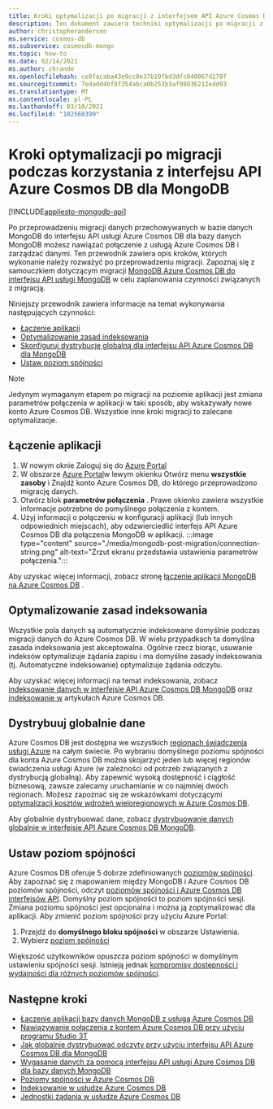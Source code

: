 ```yaml
---
title: Kroki optymalizacji po migracji z interfejsem API Azure Cosmos DB dla MongoDB
description: Ten dokument zawiera techniki optymalizacji po migracji z MongoDB do interfejsu APi usługi Mongo DB Azure Cosmos DB.
author: christopheranderson
ms.service: cosmos-db
ms.subservice: cosmosdb-mongo
ms.topic: how-to
ms.date: 02/14/2021
ms.author: chrande
ms.openlocfilehash: ce0facaba43e9cc8e37b19fbd3dfc840067d278f
ms.sourcegitcommit: 7edadd4bf8f354abca0b253b3af98836212edd93
ms.translationtype: MT
ms.contentlocale: pl-PL
ms.lasthandoff: 03/10/2021
ms.locfileid: "102560399"
---
```

# <a name="post-migration-optimization-steps-when-using-azure-cosmos-dbs-api-for-mongodb"></a>Kroki optymalizacji po migracji podczas korzystania z interfejsu API Azure Cosmos DB dla MongoDB
[!INCLUDE[appliesto-mongodb-api](includes/appliesto-mongodb-api.md)]

Po przeprowadzeniu migracji danych przechowywanych w bazie danych MongoDB do interfejsu API usługi Azure Cosmos DB dla bazy danych MongoDB możesz nawiązać połączenie z usługą Azure Cosmos DB i zarządzać danymi. Ten przewodnik zawiera opis kroków, których wykonanie należy rozważyć po przeprowadzeniu migracji. Zapoznaj się z samouczkiem dotyczącym migracji [MongoDB Azure Cosmos DB do interfejsu API usługi MongoDB](../dms/tutorial-mongodb-cosmos-db.md) w celu zaplanowania czynności związanych z migracją.

Niniejszy przewodnik zawiera informacje na temat wykonywania następujących czynności:

- [Łączenie aplikacji](#connect-your-application)
- [Optymalizowanie zasad indeksowania](#optimize-the-indexing-policy)
- [Skonfiguruj dystrybucję globalną dla interfejsu API Azure Cosmos DB dla MongoDB](#globally-distribute-your-data)
- [Ustaw poziom spójności](#set-consistency-level)

> [!NOTE]
> Jedynym wymaganym etapem po migracji na poziomie aplikacji jest zmiana parametrów połączenia w aplikacji w taki sposób, aby wskazywały nowe konto Azure Cosmos DB. Wszystkie inne kroki migracji to zalecane optymalizacje.
>

## <a name="connect-your-application"></a>Łączenie aplikacji

1. W nowym oknie Zaloguj się do [Azure Portal](https://www.portal.azure.com/)
2. W obszarze [Azure Portal](https://www.portal.azure.com/)w lewym okienku Otwórz menu **wszystkie zasoby** i Znajdź konto Azure Cosmos DB, do którego przeprowadzono migrację danych.
3. Otwórz blok **parametrów połączenia** . Prawe okienko zawiera wszystkie informacje potrzebne do pomyślnego połączenia z kontem.
4. Użyj informacji o połączeniu w konfiguracji aplikacji (lub innych odpowiednich miejscach), aby odzwierciedlić interfejs API Azure Cosmos DB dla połączenia MongoDB w aplikacji.
:::image type="content" source="./media/mongodb-post-migration/connection-string.png" alt-text="Zrzut ekranu przedstawia ustawienia parametrów połączenia.":::

Aby uzyskać więcej informacji, zobacz stronę [łączenie aplikacji MongoDB na Azure Cosmos DB](connect-mongodb-account.md) .

## <a name="optimize-the-indexing-policy"></a>Optymalizowanie zasad indeksowania

Wszystkie pola danych są automatycznie indeksowane domyślnie podczas migracji danych do Azure Cosmos DB. W wielu przypadkach ta domyślna zasada indeksowania jest akceptowalna. Ogólnie rzecz biorąc, usuwanie indeksów optymalizuje żądania zapisu i ma domyślne zasady indeksowania (tj. Automatyczne indeksowanie) optymalizuje żądania odczytu.

Aby uzyskać więcej informacji na temat indeksowania, zobacz [indeksowanie danych w interfejsie API Azure Cosmos DB MongoDB](mongodb-indexing.md) oraz [indeksowanie w](index-overview.md) artykułach Azure Cosmos DB.

## <a name="globally-distribute-your-data"></a>Dystrybuuj globalnie dane

Azure Cosmos DB jest dostępna we wszystkich [regionach świadczenia usługi Azure](https://azure.microsoft.com/regions/#services) na całym świecie. Po wybraniu domyślnego poziomu spójności dla konta Azure Cosmos DB można skojarzyć jeden lub więcej regionów świadczenia usługi Azure (w zależności od potrzeb związanych z dystrybucją globalną). Aby zapewnić wysoką dostępność i ciągłość biznesową, zawsze zalecamy uruchamianie w co najmniej dwóch regionach. Możesz zapoznać się ze wskazówkami dotyczącymi [optymalizacji kosztów wdrożeń wieloregionowych w Azure Cosmos DB](optimize-cost-regions.md).

Aby globalnie dystrybuować dane, zobacz [dystrybuowanie danych globalnie w interfejsie API Azure Cosmos DB MongoDB](tutorial-global-distribution-mongodb.md).

## <a name="set-consistency-level"></a>Ustaw poziom spójności

Azure Cosmos DB oferuje 5 dobrze zdefiniowanych [poziomów spójności](consistency-levels.md). Aby zapoznać się z mapowaniem między MongoDB i Azure Cosmos DB poziomów spójności, odczyt [poziomów spójności i Azure Cosmos DB interfejsów API](./consistency-levels.md). Domyślny poziom spójności to poziom spójności sesji. Zmiana poziomu spójności jest opcjonalna i można ją zoptymalizować dla aplikacji. Aby zmienić poziom spójności przy użyciu Azure Portal:

1. Przejdź do **domyślnego bloku spójności** w obszarze Ustawienia.
2. Wybierz [poziom spójności](consistency-levels.md)

Większość użytkowników opuszcza poziom spójności w domyślnym ustawieniu spójności sesji. Istnieją jednak [kompromisy dostępności i wydajności dla różnych poziomów spójności](./consistency-levels.md).

## <a name="next-steps"></a>Następne kroki

* [Łączenie aplikacji bazy danych MongoDB z usługą Azure Cosmos DB](connect-mongodb-account.md)
* [Nawiązywanie połączenia z kontem Azure Cosmos DB przy użyciu programu Studio 3T](mongodb-mongochef.md)
* [Jak globalnie dystrybuować odczyty przy użyciu interfejsu API Azure Cosmos DB dla MongoDB](mongodb-readpreference.md)
* [Wygasanie danych za pomocą interfejsu API usługi Azure Cosmos DB dla bazy danych MongoDB](mongodb-time-to-live.md)
* [Poziomy spójności w Azure Cosmos DB](consistency-levels.md)
* [Indeksowanie w usłudze Azure Cosmos DB](index-overview.md)
* [Jednostki żądania w usłudze Azure Cosmos DB](request-units.md)